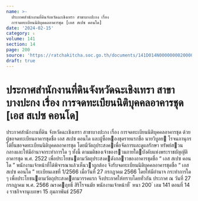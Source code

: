 ```yaml
---
name: >-
  ประกาศสำนักงานที่ดินจังหวัดฉะเชิงเทรา สาขาบางปะกง เรื่อง
  การจดทะเบียนนิติบุคคลอาคารชุด [เอส สเปซ คอนโด]
date: '2024-02-15'
category: ง
volume: 141
section: 14
page: 200
source: 'https://ratchakitcha.soc.go.th/documents/141D014N0000000020000.pdf'
draft: true
---
```


# ประกาศสำนักงานที่ดินจังหวัดฉะเชิงเทรา สาขาบางปะกง เรื่อง การจดทะเบียนนิติบุคคลอาคารชุด [เอส สเปซ คอนโด]

ประกาศสํานักงานที่ดิน จังหวัดฉะเชิงเทรา สาขาบางปะกง เรื่อง การจดทะเบียนนิติบุคคลอาคารชุด ด้วย ผู้ขอจดทะเบียนอาคารชุดชื่อ เอส สเปซ คอนโด และผู้ซื้อหองชุดรายแรกชื่อ นายวิบูลย โรจนภานุกร ได้ยื่นขอจดทะเบียนนิติบุคคลอาคารชุด โดยมีวัตถุประสงคเพื่อจัดการและดูแลรักษา ทรัพย์สวนกลางและให้มีอํานาจกระทําการใด ๆ ทั้งนี้ ตามมติของเจ้าของรวมภายใตบังคับแห่งพระราชบัญญัติ อาคารชุด พ.ศ. 2522 เพื่อประโยชนตามวัตถุประสงคดังกลาวของอาคารชุดชื่อ “ เอส สเปซ คอนโด ” พนักงานเจ้าหน้าที่ได้พิจารณาแล้วเห็นวาถูกต้อง จึงรับจดทะเบียนนิติบุคคลอาคารชุดชื่อ “ เอส สเปซ คอนโด ” ทะเบียนเลขที่ 1/2566 เมื่อวันที่ 27 กรกฎาคม 2566 โดยให้มีอํานาจ กระทําการใด ๆ เพื่อประโยชนตามวัตถุประสงคตามวรรคแรก จึงประกาศให้ทราบโดยทั่วกัน ประกาศ ณ วันที่ 27 กรกฎาคม พ.ศ. 2566 ณรงคฤทธิ์ สิริโรจนมัย พนักงานเจ้าหน้าที่ ้ หนา 200 ่ เลม 141 ตอนที่ 14 ง ราชกิจจานุเบกษา 15 กุมภาพันธ์ 2567
